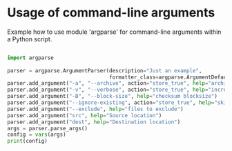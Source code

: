 # Usage of command-line arguments

Example how to use module 'argparse' for command-line arguments within a Python script.

```python

import argparse
 
parser = argparse.ArgumentParser(description="Just an example",
                                 formatter_class=argparse.ArgumentDefaultsHelpFormatter)
parser.add_argument("-a", "--archive", action="store_true", help="archive mode")
parser.add_argument("-v", "--verbose", action="store_true", help="increase verbosity")
parser.add_argument("-B", "--block-size", help="checksum blocksize")
parser.add_argument("--ignore-existing", action="store_true", help="skip files that exist")
parser.add_argument("--exclude", help="files to exclude")
parser.add_argument("src", help="Source location")
parser.add_argument("dest", help="Destination location")
args = parser.parse_args()
config = vars(args)
print(config)

```


